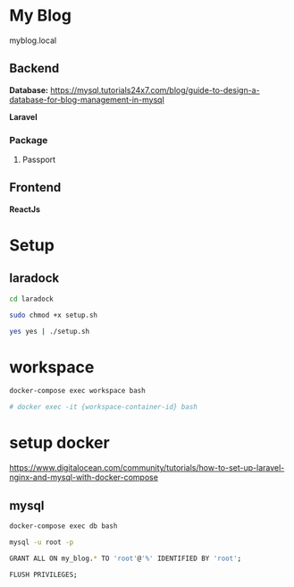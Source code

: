 # My Blog
myblog.local

## Backend

**Database:** https://mysql.tutorials24x7.com/blog/guide-to-design-a-database-for-blog-management-in-mysql

**Laravel**

### Package

1. Passport

## Frontend

**ReactJs**

# Setup

## laradock

```bash
cd laradock

sudo chmod +x setup.sh

yes yes | ./setup.sh
```

# workspace

```bash
docker-compose exec workspace bash

# docker exec -it {workspace-container-id} bash
```


<!-- #!/bin/bash
# type `yes yes | ./remove_docker.sh`

docker system prune -f
docker container prune -f
docker container stop $(docker container ls -aq)
docker container rm $(docker container ls -aq)
docker image prune -f
docker volume prune -f
docker network prune -f

docker-compose down
docker-compose up -d nginx mysql
-->

# setup docker
https://www.digitalocean.com/community/tutorials/how-to-set-up-laravel-nginx-and-mysql-with-docker-compose

## mysql
```bash
docker-compose exec db bash

mysql -u root -p

GRANT ALL ON my_blog.* TO 'root'@'%' IDENTIFIED BY 'root';

FLUSH PRIVILEGES;
```
